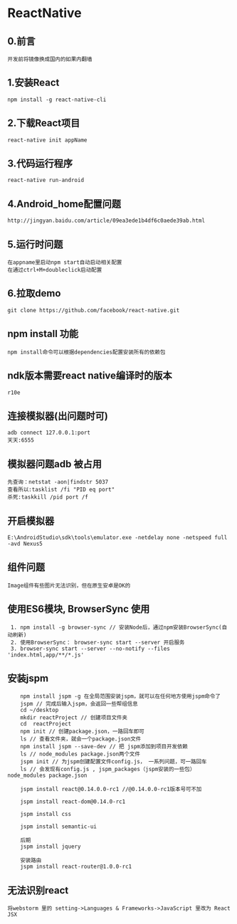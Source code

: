 # ReactNative

## 0.前言
	开发前将镜像换成国内的如果内翻墙

## 1.安装React
	npm install -g react-native-cli

## 2.下载React项目
	react-native init appName

## 3.代码运行程序
	react-native run-android

## 4.Android_home配置问题
	http://jingyan.baidu.com/article/09ea3ede1b4df6c0aede39ab.html

## 5.运行时问题
	在appname里启动npm start自动启动相关配置
	在通过ctrl+M+doubleclick启动配置

## 6.拉取demo
	git clone https://github.com/facebook/react-native.git

## npm install 功能
	npm install命令可以根据dependencies配置安装所有的依赖包

## ndk版本需要react native编译时的版本
	r10e

## 连接模拟器(出问题时可)
	adb connect 127.0.0.1:port 
	天天:6555

## 模拟器问题adb 被占用
	先查询：netstat -aon|findstr 5037
	查看所以:tasklist /fi "PID eq port"
	杀死:taskkill /pid port /f

## 开启模拟器
	E:\AndroidStudio\sdk\tools\emulator.exe -netdelay none -netspeed full -avd Nexus5

## 组件问题
	Image组件有些图片无法识别，但在原生安卓是OK的


## 使用ES6模块, BrowserSync 使用
```
 1. npm install -g browser-sync // 安装Node后，通过npm安装BrowserSync(自动刷新)
 2. 使用BrowserSync： browser-sync start --server 开启服务
 3. browser-sync start --server --no-notify --files 'index.html,app/**/*.js'
```

## 安装jspm
```
	npm install jspm -g 在全局范围安装jspm，就可以在任何地方使用jspm命令了
	jspm // 完成后输入jspm，会返回一些帮组信息
	cd ~/desktop
	mkdir reactProject // 创建项目文件夹
	cd  reactProject
	npm init // 创建package.json，一路回车即可
	ls // 查看文件夹，就会一个package.json文件
	npm install jspm --save-dev // 把 jspm添加到项目开发依赖
	ls // node_modules package.json两个文件
	jspm init // 为jspm创建配置文件config.js， 一系列问题，可一路回车
	ls // 会发现有config.js , jspm_packages（jspm安装的一些包） node_modules package.json

	jspm install react@0.14.0.0-rc1 //@0.14.0.0-rc1版本号可不加
	
	jspm install react-dom@0.14.0-rc1

	jspm install css

	jspm install semantic-ui

	后期
	jspm install jquery

	安装路由
	jspm install react-router@1.0.0-rc1

```

## 无法识别react
	将webstorm 里的 setting->Languages & Frameworks->JavaScript 里改为 React JSX